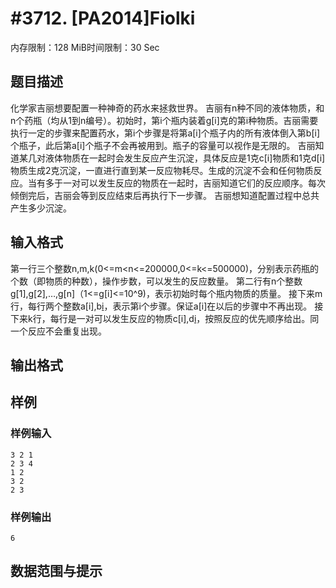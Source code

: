 # #3712. [PA2014]Fiolki

内存限制：128 MiB时间限制：30 Sec

## 题目描述

化学家吉丽想要配置一种神奇的药水来拯救世界。
吉丽有n种不同的液体物质，和n个药瓶（均从1到n编号）。初始时，第i个瓶内装着g[i]克的第i种物质。吉丽需要执行一定的步骤来配置药水，第i个步骤是将第a[i]个瓶子内的所有液体倒入第b[i]个瓶子，此后第a[i]个瓶子不会再被用到。瓶子的容量可以视作是无限的。
吉丽知道某几对液体物质在一起时会发生反应产生沉淀，具体反应是1克c[i]物质和1克d[i]物质生成2克沉淀，一直进行直到某一反应物耗尽。生成的沉淀不会和任何物质反应。当有多于一对可以发生反应的物质在一起时，吉丽知道它们的反应顺序。每次倾倒完后，吉丽会等到反应结束后再执行下一步骤。
吉丽想知道配置过程中总共产生多少沉淀。

## 输入格式

第一行三个整数n,m,k(0<=m<n<=200000,0<=k<=500000)，分别表示药瓶的个数（即物质的种数），操作步数，可以发生的反应数量。
第二行有n个整数g[1],g[2],&hellip;,g[n]（1<=g[i]<=10^9)，表示初始时每个瓶内物质的质量。
接下来m行，每行两个整数a[i],b[i](1<=a[i],b[i]<=n,a[i]&ne;b[i])，表示第i个步骤。保证a[i]在以后的步骤中不再出现。
接下来k行，每行是一对可以发生反应的物质c[i],d[i](1<=c[i],d[i]<=n,c[i]&ne;d[i])，按照反应的优先顺序给出。同一个反应不会重复出现。

## 输出格式

## 样例

### 样例输入

    
    3 2 1
    2 3 4
    1 2
    3 2
    2 3
    

### 样例输出

    
    6
    

## 数据范围与提示
